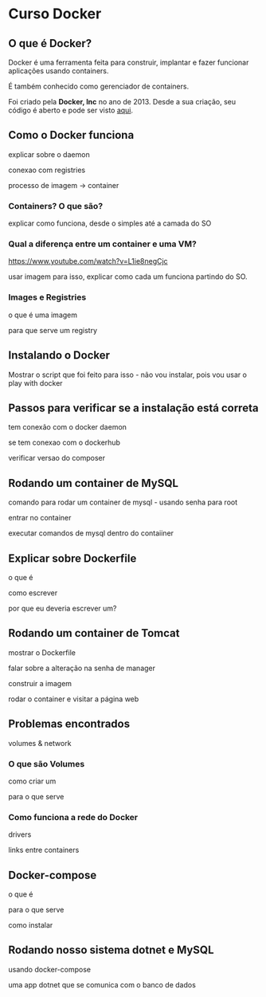 # Curso Docker

## O que é Docker?

Docker é uma ferramenta feita para construir, implantar e fazer funcionar aplicações usando containers.

É também conhecido como gerenciador de containers.

Foi criado pela **Docker, Inc** no ano de 2013. Desde a sua criação, seu código é aberto e pode ser visto [aqui](https://github.com/docker).

## Como o Docker funciona

explicar sobre o daemon

conexao com registries

processo de imagem -> container

### Containers? O que são?

explicar como funciona, desde o simples até a camada do SO

### Qual a diferença entre um container e uma VM?

https://www.youtube.com/watch?v=L1ie8negCjc

usar imagem para isso, explicar como cada um funciona partindo do SO.

### Images e Registries

o que é uma imagem

para que serve um registry

## Instalando o Docker

Mostrar o script que foi feito para isso - não vou instalar, pois vou usar o play with docker

## Passos para verificar se a instalação está correta

tem conexão com o docker daemon

se tem conexao com o dockerhub

verificar versao do composer

## Rodando um container de MySQL

comando para rodar um container de mysql - usando senha para root

entrar no container

executar comandos de mysql dentro do contaiiner

## Explicar sobre Dockerfile

o que é

como escrever

por que eu deveria escrever um?

## Rodando um container de Tomcat

mostrar o Dockerfile

falar sobre a alteração na senha de manager

construir a imagem

rodar o container e visitar a página web

## Problemas encontrados

volumes & network

### O que são Volumes

como criar um

para o que serve

### Como funciona a rede do Docker

drivers

links entre containers

## Docker-compose

o que é

para o que serve

como instalar

## Rodando nosso sistema dotnet e MySQL

usando docker-compose

uma app dotnet que se comunica com o banco de dados 